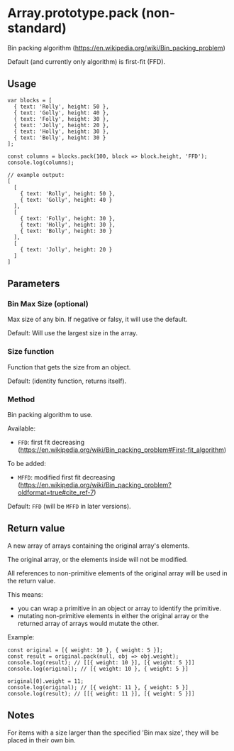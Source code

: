 # Array.prototype.pack (non-standard)

Bin packing algorithm (https://en.wikipedia.org/wiki/Bin_packing_problem)

Default (and currently only algorithm) is first-fit (FFD).

## Usage

```
var blocks = [
  { text: 'Rolly', height: 50 },
  { text: 'Golly', height: 40 },
  { text: 'Folly', height: 30 },
  { text: 'Jolly', height: 20 },
  { text: 'Holly', height: 30 },
  { text: 'Bolly', height: 30 }
];

const columns = blocks.pack(100, block => block.height, 'FFD');
console.log(columns);
```

```
// example output:
[
  [
    { text: 'Rolly', height: 50 },
    { text: 'Golly', height: 40 }
  ],
  [
    { text: 'Folly', height: 30 },
    { text: 'Holly', height: 30 },
    { text: 'Bolly', height: 30 }
  ],
  [
    { text: 'Jolly', height: 20 }
  ]
]
```

## Parameters

### Bin Max Size (optional)

Max size of any bin. If negative or falsy, it will use the default.

Default: Will use the largest size in the array.

### Size function

Function that gets the size from an object.

Default: (identity function, returns itself).

### Method

Bin packing algorithm to use.

Available:
- `FFD`: first fit decreasing (https://en.wikipedia.org/wiki/Bin_packing_problem#First-fit_algorithm)

To be added:
- `MFFD`: modified first fit decreasing (https://en.wikipedia.org/wiki/Bin_packing_problem?oldformat=true#cite_ref-7)

Default: `FFD` (will be `MFFD` in later versions).

## Return value

A new array of arrays containing the original array's elements.

The original array, or the elements inside will not be modified.

All references to non-primitive elements of the original array will be
used in the return value.

This means:
- you can wrap a primitive in an object or array to identify the primitive.
- mutating non-primitive elements in either the original array or the returned
  array of arrays would mutate the other.

Example:

```
const original = [{ weight: 10 }, { weight: 5 }];
const result = original.pack(null, obj => obj.weight);
console.log(result); // [[{ weight: 10 }], [{ weight: 5 }]]
console.log(original); // [{ weight: 10 }, { weight: 5 }]

original[0].weight = 11;
console.log(original); // [{ weight: 11 }, { weight: 5 }]
console.log(result); // [[{ weight: 11 }], [{ weight: 5 }]]
```

## Notes

For items with a size larger than the specified 'Bin max size',
they will be placed in their own bin.

